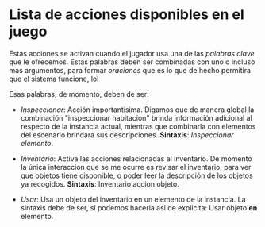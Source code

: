 # Lista de acciones disponibles en el juego

Estas acciones se activan cuando el jugador usa una de las *palabras clave* que
le ofrecemos. Estas palabras deben ser combinadas con uno o incluso mas
argumentos, para 
formar *oraciones* que es lo que de hecho permitira que el sistema funcione, lol

Esas palabras, de momento, deben de ser:

- *Inspeccionar*: Acción importantisima. Digamos que de manera global la 
combinación "inspeccionar habitacion" brinda información adicional al respecto
de la instancia actual, mientras que combinarla con elementos del escenario
brindara sus descripciones. **Sintaxis**: *Inspeccionar* *elemento*.

- *Inventario*: Activa las acciones relacionadas al inventario. De momento la 
única interaccion que se me ocurre es revisar el inventario, para ver que 
objetos tiene disponible, o poder leer la descripción de los objetos ya
recogidos. **Sintaxis**: Inventario accion objeto.

- *Usar*: Usa un objeto del inventario en un elemento de la instancia. La 
sintaxis debe de ser, si podemos hacerla asi de explicita: Usar objeto **en** 
elemento.